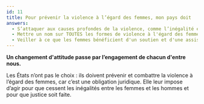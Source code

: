 ```yaml
---
id: 11
title: Pour prévenir la violence à l’égard des femmes, mon pays doit
answers:
  - S’attaquer aux causes profondes de la violence, comme l’inégalité entre les femmes et les hommes
  - Mettre un nom sur TOUTES les formes de violence à l'égard des femmes, pour que tout le monde sache qu'il s'agit de crimes
  - Veiller à ce que les femmes bénéficient d'un soutien et d'une assistance en cas d'agression
---
```

**Un changement d'attitude passe par l’engagement de chacun d'entre nous.**

Les États n’ont pas le choix : ils doivent prévenir et combattre la violence à l’égard des femmes, car c’est une obligation juridique. Elle leur impose d’agir pour que cessent les inégalités entre les femmes et les hommes et pour que justice soit faite.
